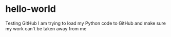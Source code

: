 # hello-world
Testing GitHub
I am trying to load my Python code to GitHub and make sure my work can't be taken away from me
